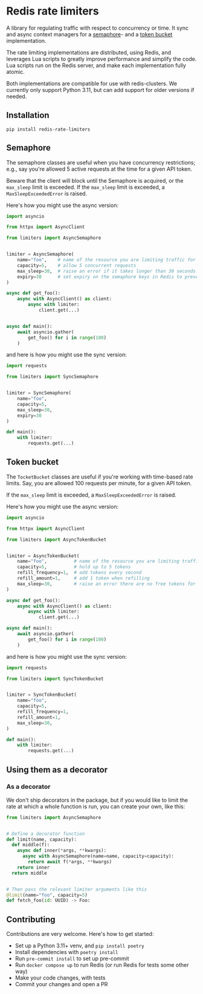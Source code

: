 # Redis rate limiters

A library for regulating traffic with respect to concurrency or time. 
It sync and async context managers for a [semaphore](#semaphore)- and a [token bucket](#token-bucket) 
implementation.

The rate limiting implementations are distributed, using Redis, 
and leverages Lua scripts to greatly improve performance and simplify the code. Lua scripts
run on the Redis server, and make each implementation fully atomic.

Both implementations are compatible for use with redis-clusters. 
We currently only support Python 3.11, but can add support for older versions if needed.

## Installation

```
pip install redis-rate-limiters
```

## Semaphore

The semaphore classes are useful when you have concurrency restrictions; 
e.g., say you're allowed 5 active requests at the time for a given API token.

Beware that the client will block until the Semaphore is acquired, 
or the `max_sleep` limit is exceeded. If the `max_sleep` limit is exceeded, a `MaxSleepExceededError` is raised.

Here's how you might use the async version:

```python
import asyncio

from httpx import AsyncClient

from limiters import AsyncSemaphore


limiter = AsyncSemaphore(
    name="foo",    # name of the resource you are limiting traffic for
    capacity=5,    # allow 5 concurrent requests
    max_sleep=30,  # raise an error if it takes longer than 30 seconds to acquire the semaphore
    expiry=30      # set expiry on the semaphore keys in Redis to prevent deadlocks
)

async def get_foo():
    async with AsyncClient() as client:
        async with limiter:
            client.get(...)


async def main():
    await asyncio.gather(
        get_foo() for i in range(100)
    )
```

and here is how you might use the sync version:

```python
import requests

from limiters import SyncSemaphore


limiter = SyncSemaphore(
    name="foo",
    capacity=5,
    max_sleep=30,
    expiry=30
)

def main():
    with limiter:
        requests.get(...)
```

## Token bucket

The `TocketBucket` classes are useful if you're working with time-based
rate limits. Say, you are allowed 100 requests per minute, for a given API token.

If the `max_sleep` limit is exceeded, a `MaxSleepExceededError` is raised.

Here's how you might use the async version:

```python
import asyncio

from httpx import AsyncClient

from limiters import AsyncTokenBucket


limiter = AsyncTokenBucket(
    name="foo",          # name of the resource you are limiting traffic for
    capacity=5,          # hold up to 5 tokens
    refill_frequency=1,  # add tokens every second
    refill_amount=1,     # add 1 token when refilling
    max_sleep=30,        # raise an error there are no free tokens for 30 seconds
)

async def get_foo():
    async with AsyncClient() as client:
        async with limiter:
            client.get(...)

async def main():
    await asyncio.gather(
        get_foo() for i in range(100)
    )
```

and here is how you might use the sync version:

```python
import requests

from limiters import SyncTokenBucket


limiter = SyncTokenBucket(
    name="foo",
    capacity=5,
    refill_frequency=1,
    refill_amount=1,
    max_sleep=30,
)

def main():
    with limiter:
        requests.get(...)
```

## Using them as a decorator

### As a decorator

We don't ship decorators in the package, but if you would
like to limit the rate at which a whole function is run,
you can create your own, like this:

```python
from limiters import AsyncSemaphore


# Define a decorator function
def limit(name, capacity):
  def middle(f):
    async def inner(*args, **kwargs):
      async with AsyncSemaphore(name=name, capacity=capacity):
        return await f(*args, **kwargs)
    return inner
  return middle


# Then pass the relevant limiter arguments like this
@limit(name="foo", capacity=5)
def fetch_foo(id: UUID) -> Foo:
```

## Contributing

Contributions are very welcome. Here's how to get started:

- Set up a Python 3.11+ venv, and `pip install poetry`
- Install dependencies with `poetry install`
- Run `pre-commit install` to set up pre-commit
- Run `docker compose up` to run Redis (or run Redis for tests some other way)
- Make your code changes, with tests
- Commit your changes and open a PR
